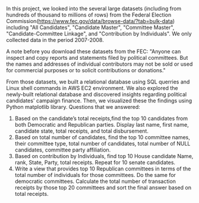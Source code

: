 
In this project, we looked into the several large datasets (including from hundreds of thousand to millions of rows) from the Federal Election Commission(https://www.fec.gov/data/browse-data/?tab=bulk-data) including "All Candidates", "Candidate Master", "Committee Master", "Candidate-Committee Linkage", and "Contribution by Individuals". We only collected data in the period 2007-2008.

A note before you download these datasets from the FEC: 
"Anyone can inspect and copy reports and statements filed by political committees. But the names and addresses of individual contributors may not be sold or used for commercial purposes or to solicit contributions or donations."

From those datasets, we built a relational database using SQL querries and Linux shell commands in AWS EC2 environment. 
We also explored the newly-built relational database and discovered insights regarding political candidates' campaign finance. Then, we visualized these the findings using Python matplotlib library.
Questions that we answered:
1. Based on the candidate’s total receipts,find the top 10 candidates from both Democratic and Republican parties. Display last name, first name, candidate state, total receipts, and total disbursement.
2. Based on total number of candidates, find the top 10 committee names, their committee type, total number of candidates, total number of NULL candidates, committee party affiliation.
3. Based on contribution by Individuals, find top 10 House candidate Name, rank, State, Party, total receipts. Repeat for 10 senate candidates. 
4. Write a view that provides top 10 Republican committees in terms of the total number of individuals for those committees. Do the same for democratic committees. Calculate the total number of transaction receipts by those top 20 committees and sort the final answer based on total receipts.
